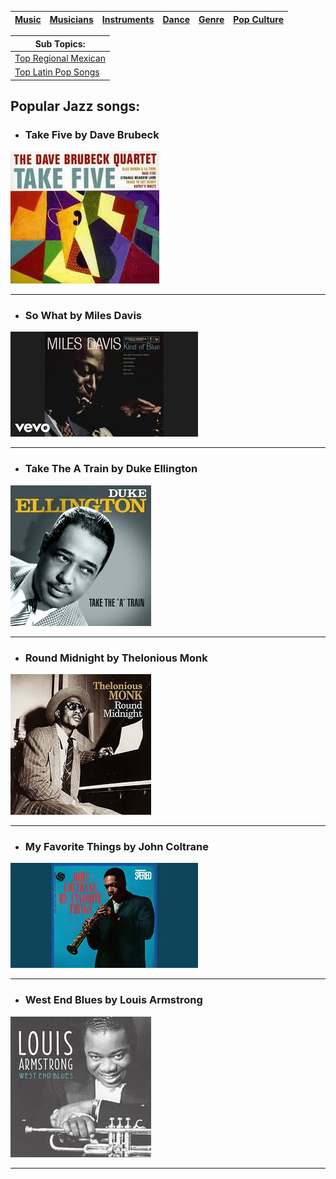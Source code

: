 | [Music](music.md) |[Musicians](musicians.md) | [Instruments](instruments.md) | [Dance](dance.md) | [Genre](genres.md) | [Pop Culture](pop-culture.md) |
| -------- | ------- |------ | -------- |---| --- |

| Sub Topics:|
|------------|
| [ Top Regional Mexican](popRegionalMX.md) |
| [ Top Latin Pop Songs](popLatinPop.md) |


## Popular Jazz songs:
- ### Take Five by Dave Brubeck
[![Watch the video](take5pop.jpeg)](https://www.google.com/url?sa=t&source=web&rct=j&opi=89978449&url=https://www.youtube.com/watch%3Fv%3DvmDDOFXSgAs&ved=2ahUKEwivtsaig-yIAxUND1kFHYepATkQ78AJegQIFhAB&usg=AOvVaw06Na10NQdwgTy_wEUk1pyi)

---

- ### So What by Miles Davis
[![Watch the video](sowhatpop.jpeg)](https://www.google.com/url?sa=t&source=web&rct=j&opi=89978449&url=https://www.youtube.com/watch%3Fv%3DylXk1LBvIqU&ved=2ahUKEwjDlIGyg-yIAxXoEFkFHUpUAxsQ78AJegQIFxAB&usg=AOvVaw18FeANGgGBtjCfbbw3Ps9O)

---

- ### Take The A Train by Duke Ellington
[![Watch the video](takethea.jpeg)](https://www.google.com/url?sa=t&source=web&rct=j&opi=89978449&url=https://www.youtube.com/watch%3Fv%3Dcb2w2m1JmCY&ved=2ahUKEwjeitzNg-yIAxUOD1kFHaVgHvEQ78AJegQIFRAB&usg=AOvVaw0hUkDjOY6D-Qri0mq0TaJE)

---

- ### Round Midnight by Thelonious Monk
[![Watch the video](roundmidnight.jpeg)](https://www.google.com/url?sa=t&source=web&rct=j&opi=89978449&url=https://www.youtube.com/watch%3Fv%3Dzre0u5XyNfY&ved=2ahUKEwjBlK3og-yIAxVmE1kFHbQuG2AQ78AJegQIGBAB&usg=AOvVaw3WmLzwsaIbBS0cHalpaHRU)

---

- ### My Favorite Things by John Coltrane
[![Watch the video](myfav.jpeg)](https://www.google.com/url?sa=t&source=web&rct=j&opi=89978449&url=https://www.youtube.com/watch%3Fv%3DrqpriUFsMQQ&ved=2ahUKEwitvd3tg-yIAxWQMVkFHSWHJD0Q78AJegQIFhAB&usg=AOvVaw2JtqL2ho-czmyP74mKI65R)

---

- ### West End Blues by Louis Armstrong
[![Watch the video](westend.jpeg)](https://www.google.com/url?sa=t&source=web&rct=j&opi=89978449&url=https://www.youtube.com/watch%3Fv%3D4WPCBieSESI&ved=2ahUKEwjPma2DhOyIAxUcEmIAHSyVOJQQ78AJegQIEhAB&usg=AOvVaw2W5F8-KOH9DU3xT_P3kQRR)

---
